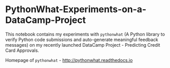 # PythonWhat-Experiments-on-a-DataCamp-Project
This notebook contains my experiments with `pythonwhat` (A Python library to verify Python code submissions and auto-generate meaningful feedback messages) on my recently launched DataCamp Project - Predicting Credit Card Approvals.

Homepage of `pythonwhat` - http://pythonwhat.readthedocs.io
